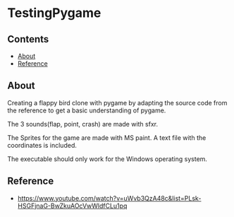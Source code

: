 # TestingPygame

## Contents
- [About](#about)
- [Reference](#Reference)

## About
Creating a flappy bird clone with pygame by adapting the source code from the reference to get a basic understanding of pygame.

The 3 sounds(flap, point, crash) are made with sfxr. 

The Sprites for the game are made with MS paint. A text file with the coordinates is included.

The executable should only work for the Windows operating system.

## Reference
- https://www.youtube.com/watch?v=uWvb3QzA48c&list=PLsk-HSGFjnaG-BwZkuAOcVwWldfCLu1pq
